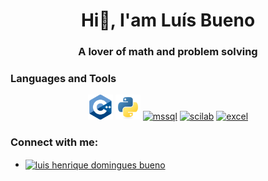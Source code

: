 <!-- Botões de alternância de idioma -->
<h1 align="center">Hi👋, I'am Luís Bueno</h1>
<h3 align="center">A lover of math and problem solving</h3>

### Languages and Tools

<p align="center"> <a href="https://www.w3schools.com/cpp/" target="_blank" rel="noreferrer"><img src = "https://raw.githubusercontent.com/devicons/devicon/master/icons/cplusplus/cplusplus-original.svg" alt = "cplusplus" width = "40" height = "40"></a>
<a href="https://www.python.org" target="_blank" rel="noreferrer"><img src="https://raw.githubusercontent.com/devicons/devicon/master/icons/python/python-original.svg" alt="python" width="40" height="40"/></a>
<a href="https://www.microsoft.com/en-us/sql-server" target="_blank" rel="noreferrer"> <img src="https://www.svgrepo.com/show/303229/microsoft-sql-server-logo.svg" alt="mssql" width="80" height="80"/></a>
<a href="https://www.scilab.org" target="_blank" rel="noreferrer"><img src="https://upload.wikimedia.org/wikipedia/commons/b/b1/Scilab_Logo.png" alt="scilab" width="80" height="40"/></a>
<a href="https://www.microsoft.com/pt-br/microsoft-365/excel" target="_blank" rel="noreferrer"><img src="https://upload.wikimedia.org/wikipedia/commons/7/73/Microsoft_Excel_2013-2019_logo.svg" alt="excel" width="40" height="40"/></a>
</p>

### Connect with me:

+ <a href="https://www.linkedin.com/in/luishenriquedominguesbueno?lipi=urn%3Ali%3Apage%3Ad_flagship3_profile_view_base_contact_details%3BNnNIqeaCSk%2BAnZWYbRpd9Q%3D%3D" target="blank"><img align="center" src="https://raw.githubusercontent.com/rahuldkjain/github-profile-readme-generator/master/src/images/icons/Social/linked-in-alt.svg" alt="luis henrique domingues bueno" height="30" width="40" /></a>

